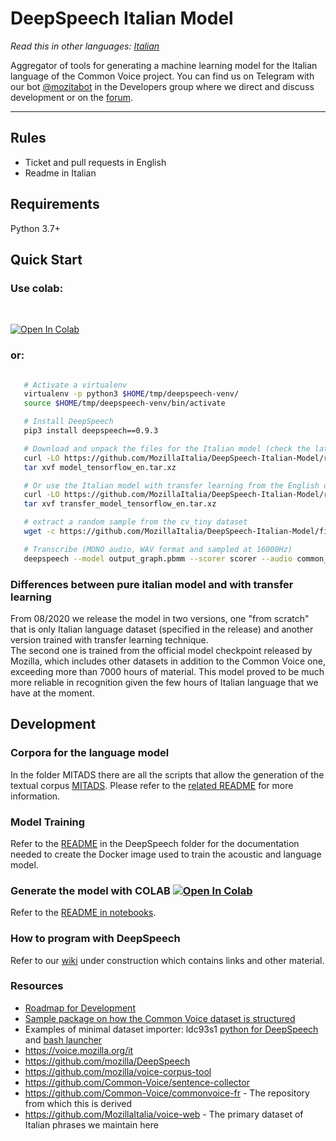 # DeepSpeech Italian Model

*Read this in other languages: [Italian](README.it-IT.md)*

Aggregator of tools for generating a machine learning model for the Italian language of the Common Voice project. You can find us on Telegram with our bot [@mozitabot](https://t.me/mozitabot) in the Developers group where we direct and discuss development or on the [forum](https://discourse.mozilla.org/c/community-portal/mozilla-italia).

---

## Rules

* Ticket and pull requests in English
* Readme in Italian

## Requirements

Python 3.7+

## Quick Start

### Use colab:
</br>

[![Open In Colab](https://colab.research.google.com/assets/colab-badge.svg)](https://colab.research.google.com/github/MozillaItalia/DeepSpeech-Italian-Model)

### or:
```bash

   # Activate a virtualenv
   virtualenv -p python3 $HOME/tmp/deepspeech-venv/
   source $HOME/tmp/deepspeech-venv/bin/activate

   # Install DeepSpeech
   pip3 install deepspeech==0.9.3

   # Download and unpack the files for the Italian model (check the latest version released!)
   curl -LO https://github.com/MozillaItalia/DeepSpeech-Italian-Model/releases/download/2020.08.07/model_tensorflow_it.tar.xz
   tar xvf model_tensorflow_en.tar.xz

   # Or use the Italian model with transfer learning from the English one (check the latest released version!)
   curl -LO https://github.com/MozillaItalia/DeepSpeech-Italian-Model/releases/download/2020.08.07/transfer_model_tensorflow_it.tar.xz
   tar xvf transfer_model_tensorflow_en.tar.xz

   # extract a random sample from the cv_tiny dataset
   wget -c https://github.com/MozillaItalia/DeepSpeech-Italian-Model/files/4610711/cv-it_tiny.tar.gz -O - | tar -xz common_voice_en_19574474.wav

   # Transcribe (MONO audio, WAV format and sampled at 16000Hz)
   deepspeech --model output_graph.pbmm --scorer scorer --audio common_voice_en_19574474.wav
```

### Differences between pure italian model and with transfer learning

From 08/2020 we release the model in two versions, one "from scratch" that is only Italian language dataset (specified in the release) and another version trained with transfer learning technique.  
The second one is trained from the official model checkpoint released by Mozilla, which includes other datasets in addition to the Common Voice one, exceeding more than 7000 hours of material. This model proved to be much more reliable in recognition given the few hours of Italian language that we have at the moment.

## Development

### Corpora for the language model

In the folder MITADS there are all the scripts that allow the generation of the textual corpus [MITADS](https://github.com/MozillaItalia/DeepSpeech-Italian-Model/releases/tag/Mitads-1.0.0-alpha2). Please refer to the [related README](MITADS/README.md) for more information.

### Model Training

Refer to the [README](DeepSpeech/README.md) in the DeepSpeech folder for the documentation needed to create the Docker image used to train the acoustic and language model.

### Generate the model with COLAB [![Open In Colab](https://colab.research.google.com/assets/colab-badge.svg)](https://colab.research.google.com/github/MozillaItalia/DeepSpeech-Italian-Model)

Refer to the [README in notebooks](notebooks/README.md).

### How to program with DeepSpeech

Refer to our [wiki](https://github.com/MozillaItalia/DeepSpeech-Italian-Model/wiki) under construction which contains links and other material.

### Resources

* [Roadmap for Development](https://docs.google.com/document/d/1cep28JAv9f90LkIpVmJjR0lTDqW5Hp_YF7R-nVJ2zkY/edit)
* [Sample package on how the Common Voice dataset is structured](https://github.com/MozillaItalia/DeepSpeech-Italian-Model/files/4610711/cv-it_tiny.tar.gz)
* Examples of minimal dataset importer: ldc93s1 [python for DeepSpeech](https://github.com/mozilla/DeepSpeech/blob/master/bin/import_ldc93s1.py) and [bash launcher](https://github.com/mozilla/DeepSpeech/blob/master/bin/run-ldc93s1.sh)
* https://voice.mozilla.org/it
* https://github.com/mozilla/DeepSpeech
* https://github.com/mozilla/voice-corpus-tool
* https://github.com/Common-Voice/sentence-collector
* https://github.com/Common-Voice/commonvoice-fr - The repository from which this is derived
* https://github.com/MozillaItalia/voice-web - The primary dataset of Italian phrases we maintain here
